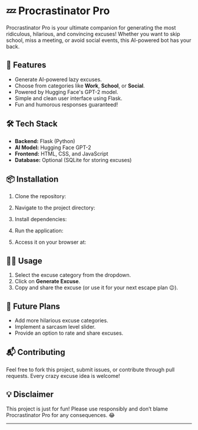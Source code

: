 # 💤 Procrastinator Pro

Procrastinator Pro is your ultimate companion for generating the most ridiculous, hilarious, and convincing excuses! Whether you want to skip school, miss a meeting, or avoid social events, this AI-powered bot has your back.

## 🚀 Features

- Generate AI-powered lazy excuses.
- Choose from categories like **Work**, **School**, or **Social**.
- Powered by Hugging Face's GPT-2 model.
- Simple and clean user interface using Flask.
- Fun and humorous responses guaranteed!

## 🛠️ Tech Stack

- **Backend:** Flask (Python)
- **AI Model:** Hugging Face GPT-2
- **Frontend:** HTML, CSS, and JavaScript
- **Database:** Optional (SQLite for storing excuses)

## 📦 Installation

1. Clone the repository:

2. Navigate to the project directory:

3. Install dependencies:

4. Run the application:

5. Access it on your browser at:

## 🧑‍💻 Usage

1. Select the excuse category from the dropdown.
2. Click on **Generate Excuse**.
3. Copy and share the excuse (or use it for your next escape plan 😉).

## 🤖 Future Plans

- Add more hilarious excuse categories.
- Implement a sarcasm level slider.
- Provide an option to rate and share excuses.

## 📬 Contributing

Feel free to fork this project, submit issues, or contribute through pull requests. Every crazy excuse idea is welcome!

## 💡 Disclaimer

This project is just for fun! Please use responsibly and don’t blame Procrastinator Pro for any consequences. 😂

---



